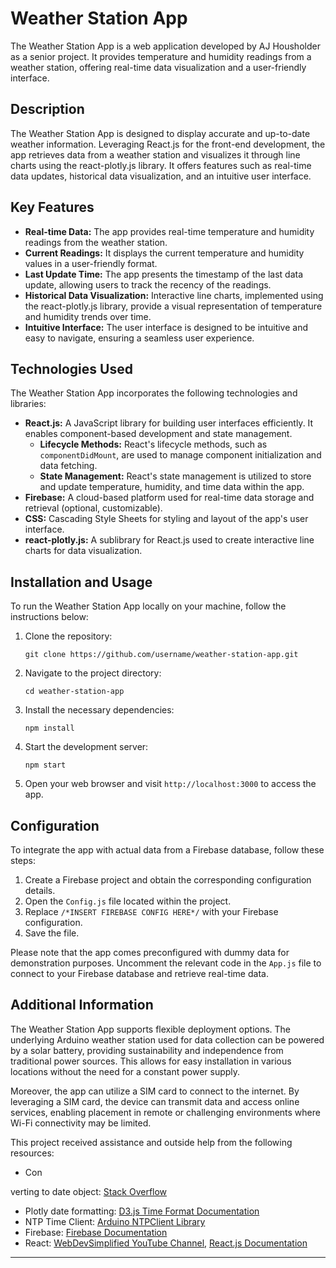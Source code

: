 # Weather Station App

The Weather Station App is a web application developed by AJ Housholder as a senior project. It provides temperature and humidity readings from a weather station, offering real-time data visualization and a user-friendly interface.

## Description

The Weather Station App is designed to display accurate and up-to-date weather information. Leveraging React.js for the front-end development, the app retrieves data from a weather station and visualizes it through line charts using the react-plotly.js library. It offers features such as real-time data updates, historical data visualization, and an intuitive user interface.

## Key Features

- **Real-time Data:** The app provides real-time temperature and humidity readings from the weather station.
- **Current Readings:** It displays the current temperature and humidity values in a user-friendly format.
- **Last Update Time:** The app presents the timestamp of the last data update, allowing users to track the recency of the readings.
- **Historical Data Visualization:** Interactive line charts, implemented using the react-plotly.js library, provide a visual representation of temperature and humidity trends over time.
- **Intuitive Interface:** The user interface is designed to be intuitive and easy to navigate, ensuring a seamless user experience.

## Technologies Used

The Weather Station App incorporates the following technologies and libraries:

- **React.js:** A JavaScript library for building user interfaces efficiently. It enables component-based development and state management.
  - **Lifecycle Methods:** React's lifecycle methods, such as `componentDidMount`, are used to manage component initialization and data fetching.
  - **State Management:** React's state management is utilized to store and update temperature, humidity, and time data within the app.
- **Firebase:** A cloud-based platform used for real-time data storage and retrieval (optional, customizable).
- **CSS:** Cascading Style Sheets for styling and layout of the app's user interface.
- **react-plotly.js:** A sublibrary for React.js used to create interactive line charts for data visualization.

## Installation and Usage

To run the Weather Station App locally on your machine, follow the instructions below:

1. Clone the repository:
   ```
   git clone https://github.com/username/weather-station-app.git
   ```

2. Navigate to the project directory:
   ```
   cd weather-station-app
   ```

3. Install the necessary dependencies:
   ```
   npm install
   ```

4. Start the development server:
   ```
   npm start
   ```

5. Open your web browser and visit `http://localhost:3000` to access the app.

## Configuration

To integrate the app with actual data from a Firebase database, follow these steps:

1. Create a Firebase project and obtain the corresponding configuration details.
2. Open the `Config.js` file located within the project.
3. Replace `/*INSERT FIREBASE CONFIG HERE*/` with your Firebase configuration.
4. Save the file.

Please note that the app comes preconfigured with dummy data for demonstration purposes. Uncomment the relevant code in the `App.js` file to connect to your Firebase database and retrieve real-time data.

## Additional Information

The Weather Station App supports flexible deployment options. The underlying Arduino weather station used for data collection can be powered by a solar battery, providing sustainability and independence from traditional power sources. This allows for easy installation in various locations without the need for a constant power supply.

Moreover, the app can utilize a SIM card to connect to the internet. By leveraging a SIM card, the device can transmit data and access online services, enabling placement in remote or challenging environments where Wi-Fi connectivity may be limited.

This project received assistance and outside help from the following resources:

- Con

verting to date object: [Stack Overflow](https://stackoverflow.com/questions/4631928/convert-utc-epoch-to-local-date)
- Plotly date formatting: [D3.js Time Format Documentation](https://github.com/d3/d3-time-format/blob/master/README.md)
- NTP Time Client: [Arduino NTPClient Library](https://github.com/arduino-libraries/NTPClient/blob/master/keywords.txt)
- Firebase: [Firebase Documentation](https://firebase.google.com/docs)
- React: [WebDevSimplified YouTube Channel](https://www.youtube.com/watch?v=hQAHSlTtcmY&ab_channel=WebDevSimplified), [React.js Documentation](https://reactjs.org/docs/getting-started.html)

---
